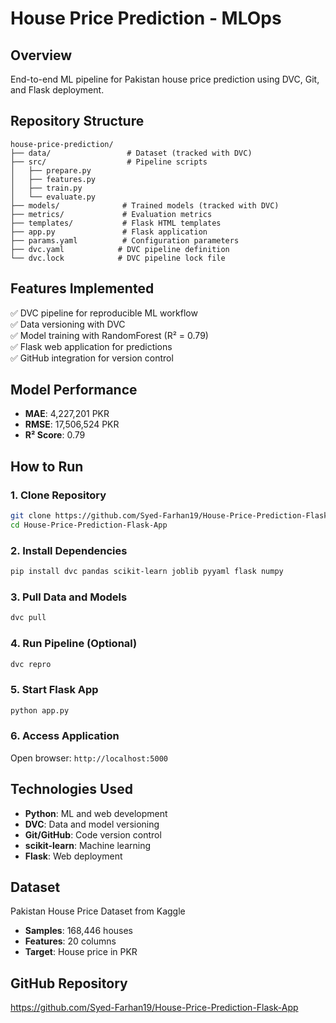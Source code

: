 # House Price Prediction - MLOps 
## Overview
End-to-end ML pipeline for Pakistan house price prediction using DVC, Git, and Flask deployment.

## Repository Structure
```
house-price-prediction/
├── data/                 # Dataset (tracked with DVC)
├── src/                  # Pipeline scripts
│   ├── prepare.py
│   ├── features.py
│   ├── train.py
│   └── evaluate.py
├── models/              # Trained models (tracked with DVC)
├── metrics/             # Evaluation metrics
├── templates/           # Flask HTML templates
├── app.py               # Flask application
├── params.yaml          # Configuration parameters
├── dvc.yaml            # DVC pipeline definition
└── dvc.lock            # DVC pipeline lock file
```

## Features Implemented
✅ DVC pipeline for reproducible ML workflow  
✅ Data versioning with DVC  
✅ Model training with RandomForest (R² = 0.79)  
✅ Flask web application for predictions  
✅ GitHub integration for version control  

## Model Performance
- **MAE**: 4,227,201 PKR
- **RMSE**: 17,506,524 PKR
- **R² Score**: 0.79

## How to Run

### 1. Clone Repository
```bash
git clone https://github.com/Syed-Farhan19/House-Price-Prediction-Flask-App.git
cd House-Price-Prediction-Flask-App
```

### 2. Install Dependencies
```bash
pip install dvc pandas scikit-learn joblib pyyaml flask numpy
```

### 3. Pull Data and Models
```bash
dvc pull
```

### 4. Run Pipeline (Optional)
```bash
dvc repro
```

### 5. Start Flask App
```bash
python app.py
```

### 6. Access Application
Open browser: `http://localhost:5000`

## Technologies Used
- **Python**: ML and web development
- **DVC**: Data and model versioning
- **Git/GitHub**: Code version control
- **scikit-learn**: Machine learning
- **Flask**: Web deployment

## Dataset
Pakistan House Price Dataset from Kaggle  
- **Samples**: 168,446 houses
- **Features**: 20 columns
- **Target**: House price in PKR

## GitHub Repository
https://github.com/Syed-Farhan19/House-Price-Prediction-Flask-App

